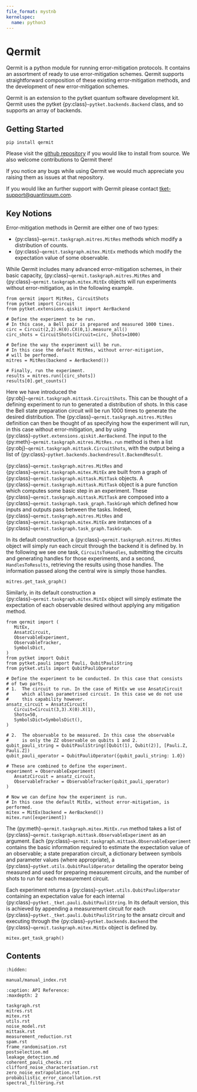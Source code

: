 ```yaml
---
file_format: mystnb
kernelspec:
  name: python3
---
```

# Qermit

Qermit is a python module for running error-mitigation protocols.
It contains an assortment of ready to use error-mitigation schemes.
Qermit supports straightforward composition of these existing
error-mitigation methods, and the development of new error-mitigation
schemes.

Qermit is an extension to the pytket quantum software development kit. 
Qermit uses the pytket {py:class}`~pytket.backends.Backend` class,
and so supports an array of backends.

## Getting Started

```{code-block} console
pip install qermit
```

Please visit the
[github repository](https://github.com/CQCL/Qermit/issues) if you would
like to install from source. We also welcome contributions to Qermit there!

If you notice any bugs while using Qermit we would much appreciate you
raising them as issues at that repository.

If you would like an further
support with Qermit please contact <tket-support@quantinuum.com>.

## Key Notions

Error-mitigation methods in Qermit are either one of two types:

- {py:class}`~qermit.taskgraph.mitres.MitRes` methods which modify a distribution of counts.
- {py:class}`~qermit.taskgraph.mitex.MitEx` methods which modify the expectation value of some observable.

While Qermit includes many advanced error-mitigation schemes,
in their basic capacity, {py:class}`~qermit.taskgraph.mitres.MitRes` and
{py:class}`~qermit.taskgraph.mitex.MitEx` objects will run
experiments without error-mitigation, as in the following example.

```{code-cell} ipython3
from qermit import MitRes, CircuitShots
from pytket import Circuit
from pytket.extensions.qiskit import AerBackend

# Define the experiment to be run.
# In this case, a Bell pair is prepared and measured 1000 times.
circ = Circuit(2,2).H(0).CX(0,1).measure_all()
circ_shots = CircuitShots(Circuit=circ, Shots=1000)

# Define the way the experiment will be run.
# In this case the default MitRes, without error-mitigation,
# will be performed.
mitres = MitRes(backend = AerBackend())

# Finally, run the experiment.
results = mitres.run([circ_shots])
results[0].get_counts()
```

Here we have introduced the {py:obj}`~qermit.taskgraph.mittask.CircuitShots`.
This can be thought of a defining experiment to run to generated a
distribution of shots. In this case the Bell state preparation circuit will
be run 1000 times to generate the desired distribution. The
{py:class}`~qermit.taskgraph.mitres.MitRes` definition can then be thought
of as specifying how the experiment will run, in this case without
error-mitigation,
and by using {py:class}`~pytket.extensions.qiskit.AerBackend`.
The input to the {py:meth}`~qermit.taskgraph.mitres.MitRes.run` method
is then a list {py:obj}`~qermit.taskgraph.mittask.CircuitShots`,
with the output being a list of
{py:class}`~pytket.backends.backendresult.BackendResult`.

{py:class}`~qermit.taskgraph.mitres.MitRes` and
{py:class}`~qermit.taskgraph.mitex.MitEx` are built from a graph of
{py:class}`~qermit.taskgraph.mittask.MitTask` objects.
A {py:class}`~qermit.taskgraph.mittask.MitTask` object is a pure function
which computes some basic step in an experiment. These
{py:class}`~qermit.taskgraph.mittask.MitTask` are composed into a
{py:class}`~qermit.taskgraph.task_graph.TaskGraph` which defined how
inputs and outputs pass between the tasks.
Indeed, {py:class}`~qermit.taskgraph.mitres.MitRes` and
{py:class}`~qermit.taskgraph.mitex.MitEx` are instances of a
{py:class}`~qermit.taskgraph.task_graph.TaskGraph`.

In its default construction, a {py:class}`~qermit.taskgraph.mitres.MitRes`
object will simply run each circuit through the backend it is defined by.
In the following we see one task, `CircuitsToHandles`, submitting the circuits
and generating handles for those experiments, and a second, `HandlesToResults`,
retrieving the results using those handles.
The information passed along the central wire is simply
those handles.

```{code-cell} ipython3
mitres.get_task_graph()
```

Similarly, in its default construction a
{py:class}`~qermit.taskgraph.mitex.MitEx` object will simply estimate
the expectation of each observable 
desired without applying any mitigation method.

```{code-cell} ipython3
from qermit import (
   MitEx,
   AnsatzCircuit,
   ObservableExperiment,
   ObservableTracker,
   SymbolsDict,
)
from pytket import Qubit
from pytket.pauli import Pauli, QubitPauliString
from pytket.utils import QubitPauliOperator

# Define the experiment to be conducted. In this case that consists
# of two parts.
# 1.  The circuit to run. In the case of MitEx we use AnsatzCircuit
#     which allows parametrised circuit. In this case we do not use
#     this capability however.
ansatz_circuit = AnsatzCircuit(
   Circuit=Circuit(3,3).X(0).X(1),
   Shots=50,
   SymbolsDict=SymbolsDict(),
)

# 2.  The observable to be measured. In this case the observable
#     is only the ZZ observable on qubits 1 and 2.
qubit_pauli_string = QubitPauliString([Qubit(1), Qubit(2)], [Pauli.Z, Pauli.Z])
qubit_pauli_operator = QubitPauliOperator({qubit_pauli_string: 1.0})

# These are combined to define the experiment.
experiment = ObservableExperiment(
   AnsatzCircuit = ansatz_circuit,
   ObservableTracker = ObservableTracker(qubit_pauli_operator)
)

# Now we can define how the experiment is run.
# In this case the default MitEx, without error-mitigation, is performed.
mitex = MitEx(backend = AerBackend())
mitex.run([experiment])
```

The {py:meth}`~qermit.taskgraph.mitex.MitEx.run` method takes a list of
{py:class}`~qermit.taskgraph.mittask.ObservableExperiment`
as an argument. Each
{py:class}`~qermit.taskgraph.mittask.ObservableExperiment`
contains the basic information required to estimate the expectation value
of an observable; a state preparation circuit, a dictionary between symbols
and parameter values (where appropriate),
a {py:class}`~pytket.utils.QubitPauliOperator` detailing the 
operator being measured and used for preparing measurement circuits,
and the number of shots to run for each measurement circuit.

Each experiment returns a {py:class}`~pytket.utils.QubitPauliOperator`
containing an expectation value for each internal
{py:class}`~pytket._tket.pauli.QubitPauliString`. In its default
version, this is achieved by appending a measurement circuit for each
{py:class}`~pytket._tket.pauli.QubitPauliString` to the ansatz circuit and
executing through the {py:class}`~pytket.backends.Backend`
the {py:class}`~qermit.taskgraph.mitex.MitEx` object is defined by.

```{code-cell} ipython3
mitex.get_task_graph()
```

## Contents

```{toctree}
:hidden:

manual/manual_index.rst
```


```{toctree}
:caption: API Reference:
:maxdepth: 2

taskgraph.rst
mitres.rst
mitex.rst
utils.rst
noise_model.rst
mittask.rst
measurement_reduction.rst
spam.rst
frame_randomisation.rst
postselection.md
leakage_detection.md
coherent_pauli_checks.rst
clifford_noise_characterisation.rst
zero_noise_extrapolation.rst
probabilistic_error_cancellation.rst
spectral_filtering.rst
```
